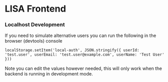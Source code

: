 # LISA Frontend

### Localhost Development

If you need to simulate alternative users you can run the following in the browser (devtools) console

```
localStorage.setItem('local-auth', JSON.stringify({ userId: 'test.user', userEmail: 'test.user@example.com', userName: 'Test User' }))
```

Note you can edit the values however needed, this will only work when the backend is running in development mode.
